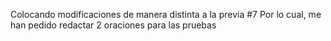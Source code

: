 Colocando modificaciones de manera distinta a la previa #7
Por lo cual, me han pedido redactar 2 oraciones para las pruebas
